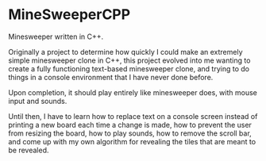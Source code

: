 # MineSweeperCPP
Minesweeper written in C++.

Originally a project to determine how quickly I could make an extremely simple minesweeper clone in C++,
this project evolved into me wanting to create a fully functioning text-based minesweeper clone, and 
trying to do things in a console environment that I have never done before.

Upon completion, it should play entirely like minesweeper does, with mouse input and sounds. 

Until then, I have to learn how to replace text on a console screen instead of printing a new board
each time a change is made, how to prevent the user from resizing the board, how to play sounds,
how to remove the scroll bar, and come up with my own algorithm for revealing the tiles that are
meant to be revealed.
